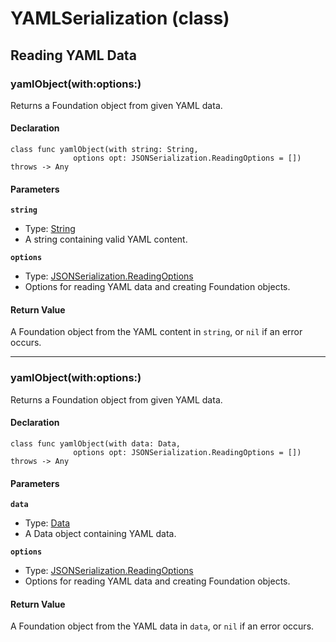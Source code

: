 # YAMLSerialization (class)

## Reading YAML Data

### yamlObject(with:options:)

Returns a Foundation object from given YAML data.

#### Declaration

```
class func yamlObject(with string: String,
              options opt: JSONSerialization.ReadingOptions = []) throws -> Any
```

#### Parameters

__`string`__
* Type: [String](https://developer.apple.com/documentation/swift/string)
* A string containing valid YAML content.

__`options`__
* Type: [JSONSerialization.ReadingOptions](https://developer.apple.com/documentation/foundation/jsonserialization/readingoptions)
* Options for reading YAML data and creating Foundation objects.

#### Return Value

A Foundation object from the YAML content in `string`, or `nil` if an error occurs.

-----

### yamlObject(with:options:)

Returns a Foundation object from given YAML data.

#### Declaration

```
class func yamlObject(with data: Data,
              options opt: JSONSerialization.ReadingOptions = []) throws -> Any
```

#### Parameters

__`data`__
* Type: [Data](https://developer.apple.com/documentation/foundation/data)
* A Data object containing YAML data.

__`options`__
* Type: [JSONSerialization.ReadingOptions](https://developer.apple.com/documentation/foundation/jsonserialization/readingoptions)
* Options for reading YAML data and creating Foundation objects.

#### Return Value

A Foundation object from the YAML data in `data`, or `nil` if an error occurs.